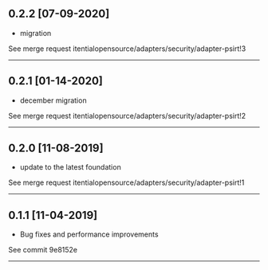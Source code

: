 
## 0.2.2 [07-09-2020]

* migration

See merge request itentialopensource/adapters/security/adapter-psirt!3

---

## 0.2.1 [01-14-2020]

* december migration

See merge request itentialopensource/adapters/security/adapter-psirt!2

---

## 0.2.0 [11-08-2019]

* update to the latest foundation

See merge request itentialopensource/adapters/security/adapter-psirt!1

---

## 0.1.1 [11-04-2019]

* Bug fixes and performance improvements

See commit 9e8152e

---
